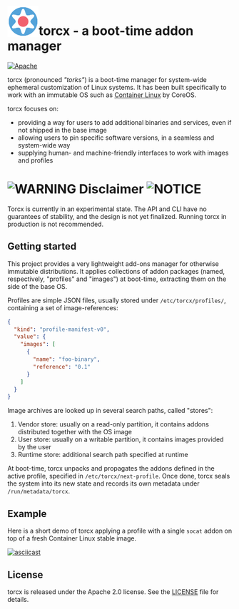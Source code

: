 <img align="left" width="70px" src="Documentation/torcx.png" />

# torcx - a boot-time addon manager

[![Apache](https://img.shields.io/badge/license-Apache%202.0-blue.svg)](LICENSE)


torcx (pronounced _"torks"_) is a boot-time manager for system-wide ephemeral customization of Linux systems.
It has been built specifically to work with an immutable OS such as [Container Linux][coreos-cl] by CoreOS.

[coreos-cl]: https://coreos.com/releases/

torcx focuses on:
* providing a way for users to add additional binaries and services, even if not shipped in the base image
* allowing users to pin specific software versions, in a seamless and system-wide way
* supplying human- and machine-friendly interfaces to work with images and profiles

# <img src="https://upload.wikimedia.org/wikipedia/commons/thumb/d/dd/Achtung.svg/2000px-Achtung.svg.png" alt="WARNING" width="25" height="25"> Disclaimer <img src="https://upload.wikimedia.org/wikipedia/commons/thumb/d/dd/Achtung.svg/2000px-Achtung.svg.png" alt="NOTICE" width="25" height="25">

Torcx is currently in an experimental state. The API and CLI have no guarantees of stability, and the design is not yet finalized. Running torcx in production is not recommended.


## Getting started

This project provides a very lightweight add-ons manager for otherwise immutable distributions.
It applies collections of addon packages (named, respectively, "profiles" and "images") at boot-time, extracting them on the side of the base OS.

Profiles are simple JSON files, usually stored under `/etc/torcx/profiles/`, containing a set of image-references:

```json
{
  "kind": "profile-manifest-v0",
  "value": {
    "images": [
      {
        "name": "foo-binary",
        "reference": "0.1"
      }
    ]
  }
}

```

Image archives are looked up in several search paths, called "stores":
 1. Vendor store: usually on a read-only partition, it contains addons distributed together with the OS image
 1. User store: usually on a writable partition, it contains images provided by the user
 1. Runtime store: additional search path specified at runtime

At boot-time, torcx unpacks and propagates the addons defined in the active profile, specified in `/etc/torcx/next-profile`.
Once done, torcx seals the system into its new state and records its own metadata under `/run/metadata/torcx`.

## Example

Here is a short demo of torcx applying a profile with a single `socat` addon on top of a fresh Container Linux stable image.

[![asciicast](https://asciinema.org/a/115034.png)](https://asciinema.org/a/115034)

## License

torcx is released under the Apache 2.0 license. See the [LICENSE](LICENSE) file for details.
